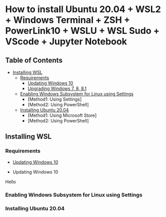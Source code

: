 # How to install Ubuntu 20.04 + WSL2 + Windows Terminal + ZSH + PowerLink10 + WSLU + WSL Sudo + VScode + Jupyter Notebook
## Table of Contents
- [Installing WSL](#Installing-WSL)
  - [Requirements](#Requirements)
    - [Updating Windows 10](#Updating-Windows-10)
    - [Upgrading Windows 7, 8, 8.1](#Upgrading-Windows-7,-8,-8.1)
  - [Enabling Windows Subsystem for Linux using Settings](#Enabling-Windows-Subsystem-for-Linux-using-Settings)
    - [Method1: Using Settings]
    - [Method2: Using PowerShell]
  - [Installing Ubuntu 20.04](#Installing-Ubuntu-20.04)
    - [Method1: Using Microsoft Store]
    - [Method2: Using PowerShell]
    
## Installing WSL
### Requirements


- [Updating Windows 10](#Updating-Windows-10)

- Updating Windows 10

Hello
### Enabling Windows Subsystem for Linux using Settings
### Installing Ubuntu 20.04
## 
